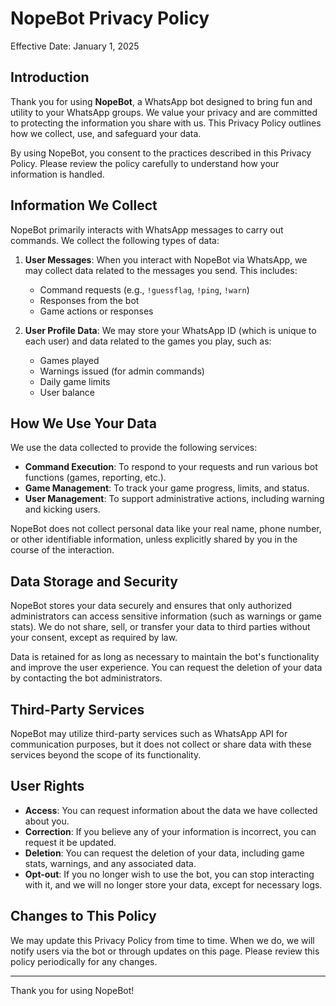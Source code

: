 # NopeBot Privacy Policy

Effective Date: January 1, 2025

## Introduction

Thank you for using **NopeBot**, a WhatsApp bot designed to bring fun and utility to your WhatsApp groups. We value your privacy and are committed to protecting the information you share with us. This Privacy Policy outlines how we collect, use, and safeguard your data.

By using NopeBot, you consent to the practices described in this Privacy Policy. Please review the policy carefully to understand how your information is handled.

## Information We Collect

NopeBot primarily interacts with WhatsApp messages to carry out commands. We collect the following types of data:

1. **User Messages**: When you interact with NopeBot via WhatsApp, we may collect data related to the messages you send. This includes:
   - Command requests (e.g., `!guessflag`, `!ping`, `!warn`)
   - Responses from the bot
   - Game actions or responses

2. **User Profile Data**: We may store your WhatsApp ID (which is unique to each user) and data related to the games you play, such as:
   - Games played
   - Warnings issued (for admin commands)
   - Daily game limits
   - User balance

## How We Use Your Data

We use the data collected to provide the following services:

- **Command Execution**: To respond to your requests and run various bot functions (games, reporting, etc.).
- **Game Management**: To track your game progress, limits, and status.
- **User Management**: To support administrative actions, including warning and kicking users.

NopeBot does not collect personal data like your real name, phone number, or other identifiable information, unless explicitly shared by you in the course of the interaction.

## Data Storage and Security

NopeBot stores your data securely and ensures that only authorized administrators can access sensitive information (such as warnings or game stats). We do not share, sell, or transfer your data to third parties without your consent, except as required by law.

Data is retained for as long as necessary to maintain the bot's functionality and improve the user experience. You can request the deletion of your data by contacting the bot administrators.

## Third-Party Services

NopeBot may utilize third-party services such as WhatsApp API for communication purposes, but it does not collect or share data with these services beyond the scope of its functionality.

## User Rights

- **Access**: You can request information about the data we have collected about you.
- **Correction**: If you believe any of your information is incorrect, you can request it be updated.
- **Deletion**: You can request the deletion of your data, including game stats, warnings, and any associated data.
- **Opt-out**: If you no longer wish to use the bot, you can stop interacting with it, and we will no longer store your data, except for necessary logs.

## Changes to This Policy

We may update this Privacy Policy from time to time. When we do, we will notify users via the bot or through updates on this page. Please review this policy periodically for any changes.

---

Thank you for using NopeBot!
